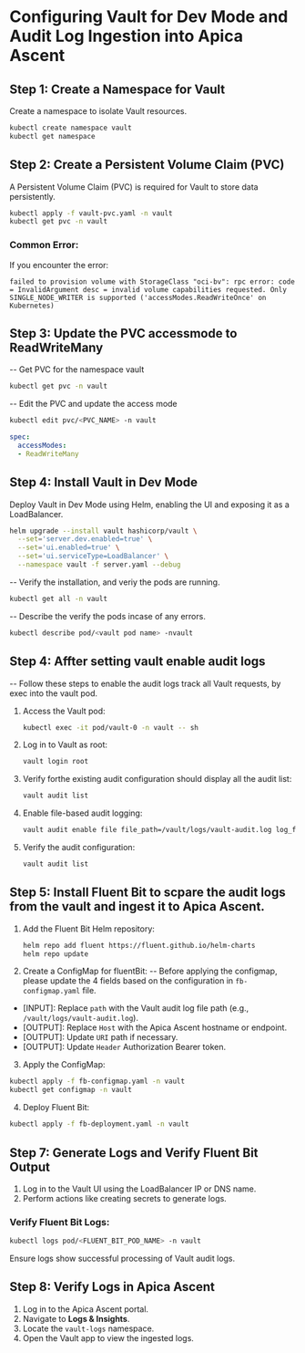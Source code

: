 # Configuring Vault for Dev Mode and Audit Log Ingestion into Apica Ascent

## Step 1: Create a Namespace for Vault
Create a namespace to isolate Vault resources.

```bash
kubectl create namespace vault
kubectl get namespace
```

## Step 2: Create a Persistent Volume Claim (PVC)
A Persistent Volume Claim (PVC) is required for Vault to store data persistently.

```bash
kubectl apply -f vault-pvc.yaml -n vault
kubectl get pvc -n vault
```

### Common Error:
If you encounter the error:
```plaintext
failed to provision volume with StorageClass "oci-bv": rpc error: code = InvalidArgument desc = invalid volume capabilities requested. Only SINGLE_NODE_WRITER is supported ('accessModes.ReadWriteOnce' on Kubernetes)
```
## Step 3: Update the PVC accessmode to ReadWriteMany
-- Get PVC for the namespace vault
```bash
kubectl get pvc -n vault
```
-- Edit the PVC and update the access mode
```bash
kubectl edit pvc/<PVC_NAME> -n vault
```
```yaml
spec:
  accessModes:
  - ReadWriteMany
```

## Step 4: Install Vault in Dev Mode
Deploy Vault in Dev Mode using Helm, enabling the UI and exposing it as a LoadBalancer.

```bash
helm upgrade --install vault hashicorp/vault \
  --set='server.dev.enabled=true' \
  --set='ui.enabled=true' \
  --set='ui.serviceType=LoadBalancer' \
  --namespace vault -f server.yaml --debug
```

-- Verify the installation, and veriy the pods are running.
```bash
kubectl get all -n vault
```
-- Describe the verify the pods incase of any errors.
```bash
kubectl describe pod/<vault pod name> -nvault
```

## Step 4: Affter setting vault enable audit logs
-- Follow these steps to enable the audit logs track all Vault requests, by exec into the vault pod.

1. Access the Vault pod:
   ```bash
   kubectl exec -it pod/vault-0 -n vault -- sh
   ```
2. Log in to Vault as root:
   ```bash
   vault login root
   ```
3. Verify forthe existing audit configuration should display all the audit list:
   ```bash
   vault audit list
   ```
4. Enable file-based audit logging:
   ```bash
   vault audit enable file file_path=/vault/logs/vault-audit.log log_format=json
   ```
5. Verify the audit configuration:
   ```bash
   vault audit list
   ```

## Step 5: Install Fluent Bit to scpare the audit logs from the vault and ingest it to Apica Ascent.

1. Add the Fluent Bit Helm repository:
   ```bash
   helm repo add fluent https://fluent.github.io/helm-charts
   helm repo update
   ```
2. Create a ConfigMap for fluentBit:
-- Before applying the configmap, please update the 4 fields based on the configuration in `fb-configmap.yaml` file.
- [INPUT]: Replace `path` with the Vault audit log file path (e.g., `/vault/logs/vault-audit.log`).
- [OUTPUT]: Replace `Host` with the Apica Ascent hostname or endpoint.
- [OUTPUT]: Update `URI` path if necessary.
- [OUTPUT]: Update `Header` Authorization Bearer token.

3. Apply the ConfigMap:
```bash
kubectl apply -f fb-configmap.yaml -n vault
kubectl get configmap -n vault
```

4. Deploy Fluent Bit:
```bash
kubectl apply -f fb-deployment.yaml -n vault
```

## Step 7: Generate Logs and Verify Fluent Bit Output
1. Log in to the Vault UI using the LoadBalancer IP or DNS name.
2. Perform actions like creating secrets to generate logs.

### Verify Fluent Bit Logs:
```bash
kubectl logs pod/<FLUENT_BIT_POD_NAME> -n vault
```
Ensure logs show successful processing of Vault audit logs.

## Step 8: Verify Logs in Apica Ascent
1. Log in to the Apica Ascent portal.
2. Navigate to **Logs & Insights**.
3. Locate the `vault-logs` namespace.
4. Open the Vault app to view the ingested logs.
